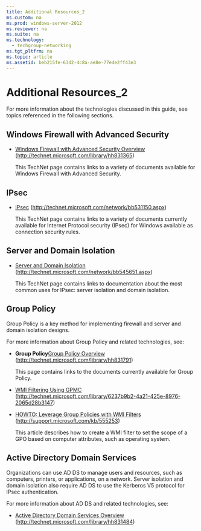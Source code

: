 ```yaml
---
title: Additional Resources_2
ms.custom: na
ms.prod: windows-server-2012
ms.reviewer: na
ms.suite: na
ms.technology: 
  - techgroup-networking
ms.tgt_pltfrm: na
ms.topic: article
ms.assetid: beb215fe-63d2-4c8a-ae8e-77e4e2ff43e3
---
```

# Additional Resources_2
For more information about the technologies discussed in this guide, see topics referenced in the following sections.

## Windows Firewall with Advanced Security

-   [Windows Firewall with Advanced Security Overview](http://technet.microsoft.com/library/hh831365) (http://technet.microsoft.com/library/hh831365)

    This TechNet page contains links to a variety of documents available for Windows Firewall with Advanced Security.

## IPsec

-   [IPsec](http://technet.microsoft.com/network/bb531150.aspx) (http://technet.microsoft.com/network/bb531150.aspx)

    This TechNet page contains links to a variety of documents currently available for Internet Protocol security (IPsec) for Windows available as connection security rules.

## Server and Domain Isolation

-   [Server and Domain Isolation](http://technet.microsoft.com/network/bb545651.aspx) (http://technet.microsoft.com/network/bb545651.aspx)

    This TechNet page contains links to documentation about the most common uses for IPsec: server isolation and domain isolation.

## Group Policy
Group Policy is a key method for implementing firewall and server and domain isolation designs.

For more information about Group Policy and related technologies, see:

-   **Group Policy**[Group Policy Overview](http://technet.microsoft.com/library/hh831791) (http://technet.microsoft.com/library/hh831791)

    This page contains links to the documents currently available for Group Policy.

-   [WMI Filtering Using GPMC](http://technet.microsoft.com/library/6237b9b2-4a21-425e-8976-2065d28b3147) (http://technet.microsoft.com/library/6237b9b2-4a21-425e-8976-2065d28b3147)

-   [HOWTO: Leverage Group Policies with WMI Filters](http://support.microsoft.com/kb/555253) (http://support.microsoft.com/kb/555253)

    This article describes how to create a WMI filter to set the scope of a GPO based on computer attributes, such as operating system.

## Active Directory Domain Services
Organizations can use AD DS to manage users and resources, such as computers, printers, or applications, on a network. Server isolation and domain isolation also require AD DS to use the Kerberos V5 protocol for IPsec authentication.

For more information about AD DS and related technologies, see:

-   [Active Directory Domain Services Overview](http://technet.microsoft.com/library/hh831484) (http://technet.microsoft.com/library/hh831484)


